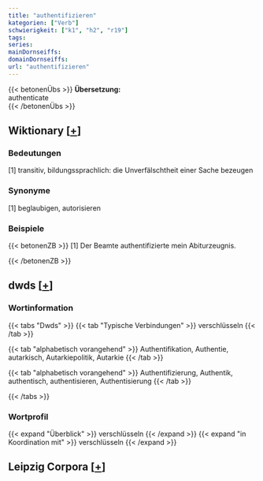 ```yaml
---
title: "authentifizieren"
kategorien: ["Verb"]
schwierigkeit: ["k1", "h2", "r19"]
tags:
series:
mainDornseiffs:
domainDornseiffs:
url: "authentifizieren"
---
```


{{< betonenÜbs >}}
**Übersetzung:**  
authenticate  
{{< /betonenÜbs >}}

## Wiktionary [[+](https://de.wiktionary.org/wiki/authentifizieren)]

### Bedeutungen
[1] transitiv, bildungssprachlich: die Unverfälschtheit einer Sache bezeugen  

### Synonyme
[1] beglaubigen, autorisieren  

### Beispiele
{{< betonenZB >}}
[1] Der Beamte authentifizierte mein Abiturzeugnis.  

{{< /betonenZB >}}


## dwds [[+](https://www.dwds.de/wb/authentifizieren)]

### Wortinformation
{{< tabs "Dwds" >}}
{{< tab "Typische Verbindungen" >}}
verschlüsseln
{{< /tab >}}

{{< tab "alphabetisch vorangehend" >}}
Authentifikation, Authentie, autarkisch, Autarkiepolitik, Autarkie
{{< /tab >}}

{{< tab "alphabetisch vorangehend" >}}
Authentifizierung, Authentik, authentisch, authentisieren, Authentisierung
{{< /tab >}}

{{< /tabs >}}

### Wortprofil
{{< expand "Überblick" >}} verschlüsseln {{< /expand >}}
{{< expand "in Koordination mit" >}} verschlüsseln {{< /expand >}}

## Leipzig Corpora [[+](https://corpora.uni-leipzig.de/en/res?word=authentifizieren&corpusId=deu_newscrawl-public_2018)]

